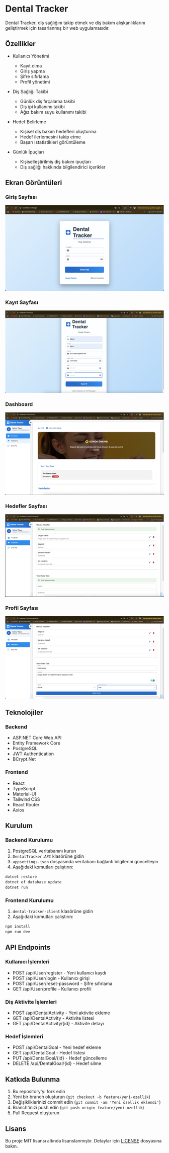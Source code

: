 # Dental Tracker

Dental Tracker, diş sağlığını takip etmek ve diş bakım alışkanlıklarını geliştirmek için tasarlanmış bir web uygulamasıdır.

## Özellikler

- Kullanıcı Yönetimi
  - Kayıt olma
  - Giriş yapma
  - Şifre sıfırlama
  - Profil yönetimi

- Diş Sağlığı Takibi
  - Günlük diş fırçalama takibi
  - Diş ipi kullanımı takibi
  - Ağız bakım suyu kullanımı takibi

- Hedef Belirleme
  - Kişisel diş bakım hedefleri oluşturma
  - Hedef ilerlemesini takip etme
  - Başarı istatistikleri görüntüleme

- Günlük İpuçları
  - Kişiselleştirilmiş diş bakım ipuçları
  - Diş sağlığı hakkında bilgilendirici içerikler

## Ekran Görüntüleri

### Giriş Sayfası
![Giriş Sayfası](./dental-tracker-ss/Ekran%20Resmi%202025-04-06%2023.52.27.png)


### Kayıt Sayfası
![Kayıt Sayfası](./dental-tracker-ss/Ekran%20Resmi%202025-04-06%2023.55.59.png)

### Dashboard
![Dashboard](./dental-tracker-ss/Ekran%20Resmi%202025-04-06%2023.52.56.png)


### Hedefler Sayfası
![Hedefler](./dental-tracker-ss/Ekran%20Resmi%202025-04-06%2023.55.18.png)

### Profil Sayfası
![Profil](./dental-tracker-ss/Ekran%20Resmi%202025-04-06%2023.55.10.png)

## Teknolojiler

### Backend
- ASP.NET Core Web API
- Entity Framework Core
- PostgreSQL
- JWT Authentication
- BCrypt.Net

### Frontend
- React
- TypeScript
- Material-UI
- Tailwind CSS
- React Router
- Axios

## Kurulum

### Backend Kurulumu
1. PostgreSQL veritabanını kurun
2. `DentalTracker.API` klasörüne gidin
3. `appsettings.json` dosyasında veritabanı bağlantı bilgilerini güncelleyin
4. Aşağıdaki komutları çalıştırın:
```bash
dotnet restore
dotnet ef database update
dotnet run
```

### Frontend Kurulumu
1. `dental-tracker-client` klasörüne gidin
2. Aşağıdaki komutları çalıştırın:
```bash
npm install
npm run dev
```

## API Endpoints

### Kullanıcı İşlemleri
- POST /api/User/register - Yeni kullanıcı kaydı
- POST /api/User/login - Kullanıcı girişi
- POST /api/User/reset-password - Şifre sıfırlama
- GET /api/User/profile - Kullanıcı profili

### Diş Aktivite İşlemleri
- POST /api/DentalActivity - Yeni aktivite ekleme
- GET /api/DentalActivity - Aktivite listesi
- GET /api/DentalActivity/{id} - Aktivite detayı

### Hedef İşlemleri
- POST /api/DentalGoal - Yeni hedef ekleme
- GET /api/DentalGoal - Hedef listesi
- PUT /api/DentalGoal/{id} - Hedef güncelleme
- DELETE /api/DentalGoal/{id} - Hedef silme

## Katkıda Bulunma

1. Bu repository'yi fork edin
2. Yeni bir branch oluşturun (`git checkout -b feature/yeni-ozellik`)
3. Değişikliklerinizi commit edin (`git commit -am 'Yeni özellik eklendi'`)
4. Branch'inizi push edin (`git push origin feature/yeni-ozellik`)
5. Pull Request oluşturun

## Lisans

Bu proje MIT lisansı altında lisanslanmıştır. Detaylar için [LICENSE](LICENSE) dosyasına bakın. 
